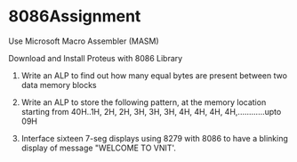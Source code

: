 # 8086Assignment

Use Microsoft Macro Assembler (MASM)

Download and Install Proteus with 8086 Library

1. Write an ALP to find out how many equal bytes are present between two data memory blocks

2. Write an ALP to store the following pattern, at the memory location starting from 40H..1H, 2H, 2H, 3H, 3H, 3H, 4H, 4H, 4H, 4H,............upto 09H

3. Interface sixteen 7-seg displays using 8279 with 8086  to have a blinking display of message "WELCOME TO VNIT'.


